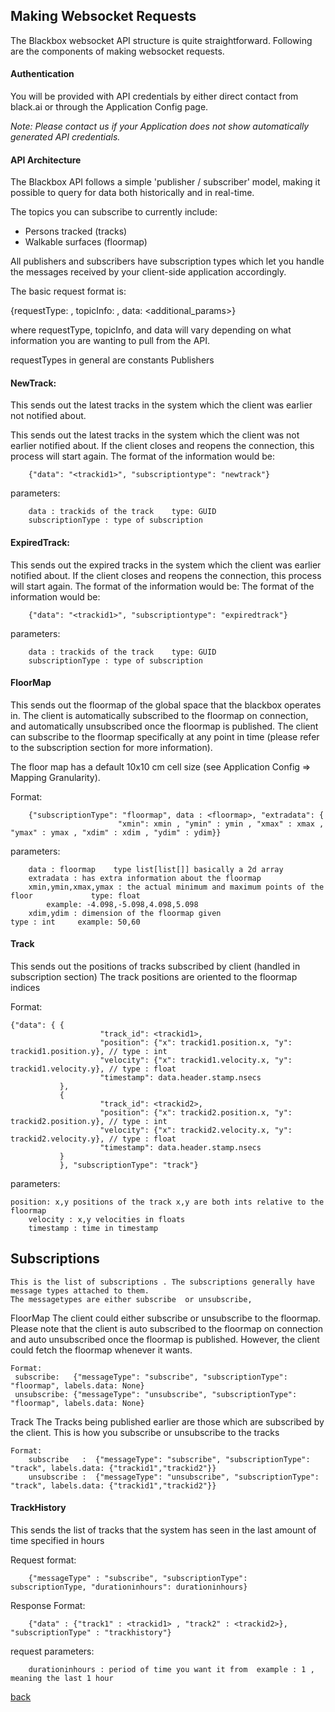 ## Making Websocket Requests
The Blackbox websocket API structure is quite straightforward. Following are the components of making websocket requests.  

#### Authentication
You will be provided with API credentials by either direct contact from black.ai or through the Application Config page. 

_Note: Please contact us if your Application does not show automatically generated API credentials._
 
#### API Architecture
The Blackbox API follows a simple 'publisher / subscriber' model, making it possible to query for data both historically and in real-time.  

The topics you can subscribe to currently include: 

- Persons tracked (tracks)
- Walkable surfaces (floormap)

All publishers and subscribers have subscription types which let you handle the messages received by your client-side application accordingly.

The basic request format is: 

{requestType: <type>, topicInfo: <topic>, data: <additional_params>}

where requestType, topicInfo, and data will vary depending on what information you are wanting to pull from the  API. 


requestTypes in general are constants
Publishers

#### NewTrack:
This sends out the latest tracks in the system which the client was earlier not notified about. 

This sends out the latest tracks in the system which the client was not earlier notified about. 
If the client closes and reopens the connection, this process will start again. The format of the information would be:


        {"data": "<trackid1>", "subscriptiontype": "newtrack"}
    
parameters:

        data : trackids of the track    type: GUID
        subscriptionType : type of subscription 


#### ExpiredTrack:
This sends out the expired tracks in the system which the client was earlier notified about. 
If the client closes and reopens the connection, this process will start again. The format of the information would be:
The format of the information would be:

        {"data": "<trackid1>", "subscriptiontype": "expiredtrack"}
    
parameters:

        data : trackids of the track    type: GUID
        subscriptionType : type of subscription 


#### FloorMap
This sends out the floormap of the global space that the blackbox operates in. The client is automatically subscribed to the floormap on connection, and automatically unsubscribed once the floormap is published. The client can subscribe to the floormap specifically at any point in time (please refer to the subscription section for more information).

The floor map has a default 10x10 cm cell size (see Application Config => Mapping Granularity).
    
Format:

        {"subscriptionType": "floormap", data : <floormap>, "extradata": {
                            "xmin": xmin , "ymin" : ymin , "xmax" : xmax , "ymax" : ymax , "xdim" : xdim , "ydim" : ydim}}
    
parameters:

        data : floormap    type list[list[]] basically a 2d array
        extradata : has extra information about the floormap
        xmin,ymin,xmax,ymax : the actual minimum and maximum points of the floor             type: float    
            example: -4.098,-5.098,4.098,5.098
        xdim,ydim : dimension of the floormap given                                          type : int     example: 50,60
        

#### Track

This sends out the positions of tracks subscribed by client (handled in subscription section)
The track positions are oriented to the floormap indices
    
Format:
    

	{"data": { {
                        "track_id": <trackid1>,
                        "position": {"x": trackid1.position.x, "y": trackid1.position.y}, // type : int 
                        "velocity": {"x": trackid1.velocity.x, "y": trackid1.velocity.y}, // type : float
                        "timestamp": data.header.stamp.nsecs
               },
               {
                        "track_id": <trackid2>,
                        "position": {"x": trackid2.position.x, "y": trackid2.position.y}, // type : int 
                        "velocity": {"x": trackid2.velocity.x, "y": trackid2.velocity.y}, // type : float
                        "timestamp": data.header.stamp.nsecs
               }   
               }, "subscriptionType": "track"}
   
parameters:
        
	position: x,y positions of the track x,y are both ints relative to the floormap
        velocity : x,y velocities in floats 
        timestamp : time in timestamp
        

## Subscriptions

    This is the list of subscriptions . The subscriptions generally have message types attached to them. 
    The messagetypes are either subscribe  or unsubscribe,

FloorMap
    The client could either subscribe or unsubscribe to the floormap. 
    Please note that the client is auto subscribed to the floormap on connection and 
    auto unsubscribed once the floormap is published.
    However, the client could fetch the floormap whenever it wants.
    
    Format:
     subscribe:   {"messageType": "subscribe", "subscriptionType": "floormap", labels.data: None}
     unsubscribe: {"messageType": "unsubscribe", "subscriptionType": "floormap", labels.data: None}
     
Track
    The Tracks being published earlier are those which are subscribed by the client. 
    This is how you subscribe or unsubscribe to the tracks
    
    Format:
        subscribe   :  {"messageType": "subscribe", "subscriptionType": "track", labels.data: {"trackid1","trackid2"}}
        unsubscribe :  {"messageType": "unsubscribe", "subscriptionType": "track", labels.data: {"trackid1","trackid2"}}

#### TrackHistory
    
This sends the list of tracks that the system has seen in the last amount of time specified in hours
    
Request format:

        {"messageType" : "subscribe", "subscriptionType": subscriptionType, "durationinhours": durationinhours}
        
Response Format:

        {"data" : {"track1" : <trackid1> , "track2" : <trackid2>}, "subscriptionType" : "trackhistory"}
    
request parameters:

        durationinhours : period of time you want it from  example : 1 , meaning the last 1 hour


[back](./)
